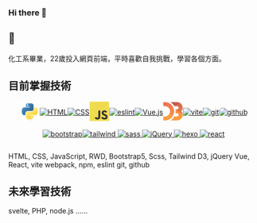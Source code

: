 ### Hi there 👋

## 👺

化工系畢業，22歲投入網頁前端，平時喜歡自我挑戰，學習各個方面。

## 目前掌握技術

<div style="display: flex; justify-content: center; align-items: center;flex-flow: wrap;">
  <a href="https://www.python.org" rel="nofollow"> <img alt="python" src="https://raw.githubusercontent.com/devicons/devicon/master/icons/python/python-original.svg" width="40" height="40" style="background: #1f3144"> </a>
  <a href="https://developer.mozilla.org/zh-TW/docs/Web/HTML" rel="nofollow"> <img alt="HTML" src="https://image.flaticon.com/icons/png/512/732/732212.png" width="40" height="40"> </a>
  <a href="https://developer.mozilla.org/zh-TW/docs/Web/CSS" rel="nofollow"> <img alt="CSS" src="https://www.kindpng.com/picc/m/464-4640184_css3-png-download-css-icon-transparent-png.png" width="40" height="40"> </a>
  <a href="https://developer.mozilla.org/en-US/docs/Web/JavaScript" rel="nofollow"> <img  alt="javascript" src="https://raw.githubusercontent.com/devicons/devicon/master/icons/javascript/javascript-original.svg" width="40" height="40"> </a>
  <a href="https://eslint.org/" rel="nofollow"> <img alt="eslint" src="https://logowik.com/content/uploads/images/eslint9232.jpg" width="40" height="40"> </a>
  <a href="https://v3.vuejs.org/" rel="nofollow"> <img alt="Vue.js" src="https://mpng.subpng.com/20180701/puh/kisspng-vue-js-javascript-library-react-angularjs-js-5b395da4146f70.8054310515304861800837.jpg" width="40" height="40"> </a>
  <a href="https://d3js.org/" rel="nofollow"> <img alt="d3js" src="https://raw.githubusercontent.com/devicons/devicon/master/icons/d3js/d3js-original.svg" width="40" height="40"> </a>
  <a href="https://vitejs.dev/" rel="nofollow"> <img alt="vite" src="https://camo.githubusercontent.com/61e102d7c605ff91efedb9d7e47c1c4a07cef59d3e1da202fd74f4772122ca4e/68747470733a2f2f766974656a732e6465762f6c6f676f2e737667" width="40" height="40"> </a>
  <a href="https://git-scm.com/" rel="nofollow"> <img alt="git" src="https://upload.wikimedia.org/wikipedia/commons/thumb/3/3f/Git_icon.svg/97px-Git_icon.svg.png" width="40" height="40"> </a>
  <a href="https://github.com/" rel="nofollow"> <img alt="github" src="https://cdn-icons-png.flaticon.com/512/25/25231.png" width="40" height="40" style="background: white;border-radius: 5px;"> </a>
  <a href="https://getbootstrap.com/" rel="nofollow"> <img alt="bootstrap" src="https://i.stack.imgur.com/C9301.png" width="40" height="40"> </a>

  <a href="https://tailwindcss.com/" rel="nofollow"> <img alt="tailwind" src="https://ph-files.imgix.net/8b29079c-7d21-4bfc-8a55-801ddc6cb354.png?auto=format" width="40" height="40"> </a>
  <a href="https://sass-lang.com/" rel="nofollow"> <img alt="sass" src="https://natqe.gallerycdn.vsassets.io/extensions/natqe/scss-generator/1.2.9/1550339585248/Microsoft.VisualStudio.Services.Icons.Default" width="40" height="40"> </a>
  <a href="https://jquery.com/" rel="nofollow"> <img alt="jQuery" src="https://cdn.icon-icons.com/icons2/2415/PNG/512/jquery_plain_wordmark_logo_icon_146445.png" width="40" height="40" style="background: white"> </a>
  <a href="https://hexo.io/zh-tw/"> <img alt="hexo" src="https://camo.githubusercontent.com/ef340e1dac9f116923a100743a63bc94519945bebe3b65f2a047eecd7e34ab64/68747470733a2f2f7777772e766563746f726c6f676f2e7a6f6e652f6c6f676f732f6865786f696f2f6865786f696f2d69636f6e2e737667" width="40" height="40" data-canonical-src="https://www.vectorlogo.zone/logos/hexoio/hexoio-icon.svg"> </a>
  <a href="https://zh-hant.reactjs.org/" rel="nofollow"> <img alt="react" src="https://cdn.iconscout.com/icon/free/png-256/react-1-282599.png" width="40" height="40"> </a>
</div>

HTML, CSS, JavaScript, RWD, Bootstrap5, Scss, Tailwind
D3, jQuery
Vue, React, vite
webpack, npm, eslint
git, github

## 未來學習技術

svelte, PHP, node.js ......

<!--
- 🔭 I’m currently working on ...
- 🌱 I’m currently learning ...
- 👯 I’m looking to collaborate on ...
- 🤔 I’m looking for help with ...
- 💬 Ask me about ...
- 📫 How to reach me: ...
- 😄 Pronouns: ...
- ⚡ Fun fact: ...
-->
